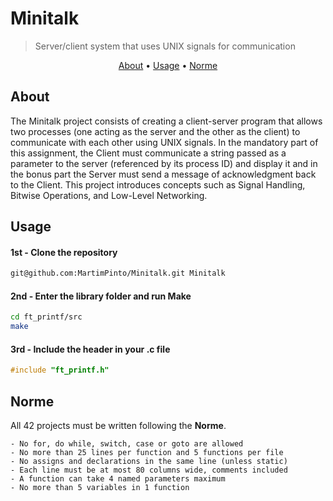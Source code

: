 # Minitalk
>Server/client system that uses UNIX signals for communication

</p>
<p align="center">
	<a href="#about">About</a> •
	<a href="#usage">Usage</a> •
	<a href="#norme">Norme</a>
</p>

## About
The Minitalk project consists of creating a client-server program that allows two processes (one acting as the server and the other as the client) to communicate with each other using UNIX signals. In the mandatory part of this assignment, the Client must communicate a string passed as a parameter to the server (referenced by its process ID) and display it and in the bonus part the Server must send a message of acknowledgment back to the Client. This project introduces concepts such as Signal Handling, Bitwise Operations, and Low-Level Networking.

## Usage
#### 1st - Clone the repository
``` bash
git@github.com:MartimPinto/Minitalk.git Minitalk
```
#### 2nd - Enter the library folder and run Make
``` bash
cd ft_printf/src
make
```
#### 3rd - Include the header in your .c file
``` c
#include "ft_printf.h"
```
## Norme

All 42 projects must be written following the **Norme**.

	- No for, do while, switch, case or goto are allowed
	- No more than 25 lines per function and 5 functions per file
	- No assigns and declarations in the same line (unless static)
 	- Each line must be at most 80 columns wide, comments included
	- A function can take 4 named parameters maximum
	- No more than 5 variables in 1 function
